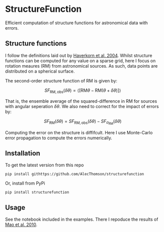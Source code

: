 # StructureFunction

Efficient computation of structure functions for astronomical data with errors.

## Structure functions

I follow the definitions laid out by [Haverkorn et al. 2004](https://ui.adsabs.harvard.edu/abs/2004ApJ...609..776H). Whilst structure functions can be computed for any value on a sparse grid, here I focus on rotation meaures (RM) from astronomical sources. As such, data points are distributed on a spherical surface.

The second-order structure function of RM is given by:

$$ SF_{\text{RM},\text{obs}}(\delta\theta) = \langle[\text{RM}{\theta} - \text{RM}(\theta+\delta\theta)]\rangle$$

That is, the ensemble average of the squared-difference in RM for sources with angular seperation $\delta\theta$. We also need to correct for the impact of errors by:

$$ SF_{\text{RM}}(\delta\theta) = SF_{\text{RM},\text{obs}}(\delta\theta) - SF_{\sigma_\text{RM}}(\delta\theta) $$

Computing the error on the structure is diffifcult. Here I use Monte-Carlo error propagation to compute the errors numerically.

## Installation

To get the latest version from this repo
```
pip install githttps://github.com/AlecThomson/structurefunction
```
Or, install from PyPi
```
pip install structurefunction
```

## Usage

See the notebook included in the examples. There I repoduce the results of [Mao et al. 2010](https://ui.adsabs.harvard.edu/abs/2010ApJ...714.1170M).